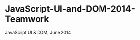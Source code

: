 JavaScript-UI-and-DOM-2014-Teamwork
===================================

JavaScript UI &amp; DOM, June 2014
